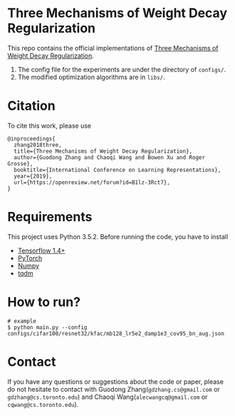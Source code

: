 # Three Mechanisms of Weight Decay Regularization
This repo contains the official implementations of [Three Mechanisms of Weight Decay Regularization](https://openreview.net/forum?id=B1lz-3Rct7). 

1. The config file for the experiments are under the directory of `configs/`.
2. The modified optimization algorithms are in `libs/`. 

# Citation
To cite this work, please use
```
@inproceedings{
  zhang2018three,
  title={Three Mechanisms of Weight Decay Regularization},
  author={Guodong Zhang and Chaoqi Wang and Bowen Xu and Roger Grosse},
  booktitle={International Conference on Learning Representations},
  year={2019},
  url={https://openreview.net/forum?id=B1lz-3Rct7},
}
```

# Requirements
This project uses Python 3.5.2. Before running the code, you have to install
* [Tensorflow 1.4+](https://www.tensorflow.org/)
* [PyTorch](http://pytorch.org/)
* [Numpy](http://www.numpy.org/)
* [tqdm](https://pypi.python.org/pypi/tqdm)

# How to run?

```
# example
$ python main.py --config configs/cifar100/resnet32/kfac/mb128_lr5e2_damp1e3_cov95_bn_aug.json
```


# Contact
If you have any questions or suggestions about the code or paper, please do not hesitate to contact with Guodong Zhang(`gdzhang.cs@gmail.com` or `gdzhang@cs.toronto.edu`) and Chaoqi Wang(`alecwangcq@gmail.com` or `cqwang@cs.toronto.edu`).
